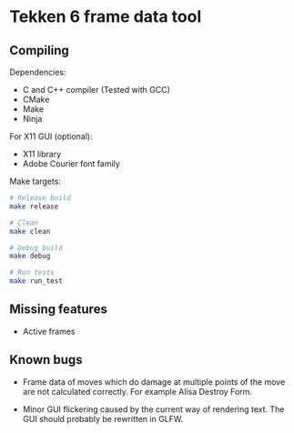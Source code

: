 Tekken 6 frame data tool
========================


Compiling
---------

Dependencies:
- C and C++ compiler (Tested with GCC)
- CMake
- Make
- Ninja

For X11 GUI (optional):
- X11 library
- Adobe Courier font family

Make targets:

```bash
# Release build
make release

# Clean
make clean

# Debug build
make debug

# Run tests
make run_test
```

Missing features
----------------

- Active frames

Known bugs
----------

- Frame data of moves which do damage at multiple points of the move are not calculated correctly.
  For example Alisa Destroy Form.

- Minor GUI flickering caused by the current way of rendering text. The GUI should probably be rewritten in GLFW.
